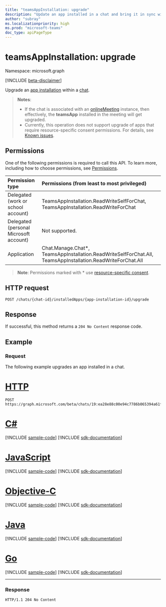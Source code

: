 ```yaml
---
title: "teamsAppInstallation: upgrade"
description: "Update an app installed in a chat and bring it in sync with the current version available in the tenant app catalog."
author: "subray"
ms.localizationpriority: high
ms.prod: "microsoft-teams"
doc_type: apiPageType
---
```


# teamsAppInstallation: upgrade

Namespace: microsoft.graph

[!INCLUDE [beta-disclaimer](../../includes/beta-disclaimer.md)]

Upgrade an [app installation](../resources/teamsappinstallation.md) within a [chat](../resources/chat.md).

> **Notes**:
> - If the chat is associated with an [onlineMeeting](../resources/onlinemeeting.md) instance, then effectively, the **teamsApp** installed in the meeting will get upgraded.
> - Currently, this operation does not support upgrade of apps that require resource-specific consent permissions. For details, see [Known issues](/graph/known-issues#Installation-of-apps-that-require-resource-specific-consent-permissions-is-not-supported).

## Permissions

One of the following permissions is required to call this API. To learn more, including how to choose permissions, see [Permissions](/graph/permissions-reference).

|Permission type      | Permissions (from least to most privileged)              |
|:--------------------|:---------------------------------------------------------|
|Delegated (work or school account) | TeamsAppInstallation.ReadWriteSelfForChat, TeamsAppInstallation.ReadWriteForChat |
|Delegated (personal Microsoft account) | Not supported.   |
|Application | Chat.Manage.Chat*, TeamsAppInstallation.ReadWriteSelfForChat.All, TeamsAppInstallation.ReadWriteForChat.All |

> **Note**: Permissions marked with * use [resource-specific consent](/microsoftteams/platform/graph-api/rsc/resource-specific-consent).

## HTTP request
<!-- { "blockType": "ignored" } -->

```http
POST /chats/{chat-id}/installedApps/{app-installation-id}/upgrade
```

## Response

If successful, this method returns a `204 No Content` response code.

## Example

### Request

The following example upgrades an app installed in a chat.

# [HTTP](#tab/http)
<!-- {
  "blockType": "request",
  "name": "upgrade_installedApps_in_chat"
}-->

```http
POST https://graph.microsoft.com/beta/chats/19:ea28e88c00e94c7786b065394a61f296@thread.v2/installedApps/NjRiOWM3NDYtYjE1NS00MDQyLThkNDctOTQxYmQzODE2ODFiIyMwZDgyMGVjZC1kZWYyLTQyOTctYWRhZC03ODA1NmNkZTdjNzg=/upgrade
```
# [C#](#tab/csharp)
[!INCLUDE [sample-code](../includes/snippets/csharp/upgrade-installedapps-in-chat-csharp-snippets.md)]
[!INCLUDE [sdk-documentation](../includes/snippets/snippets-sdk-documentation-link.md)]

# [JavaScript](#tab/javascript)
[!INCLUDE [sample-code](../includes/snippets/javascript/upgrade-installedapps-in-chat-javascript-snippets.md)]
[!INCLUDE [sdk-documentation](../includes/snippets/snippets-sdk-documentation-link.md)]

# [Objective-C](#tab/objc)
[!INCLUDE [sample-code](../includes/snippets/objc/upgrade-installedapps-in-chat-objc-snippets.md)]
[!INCLUDE [sdk-documentation](../includes/snippets/snippets-sdk-documentation-link.md)]

# [Java](#tab/java)
[!INCLUDE [sample-code](../includes/snippets/java/upgrade-installedapps-in-chat-java-snippets.md)]
[!INCLUDE [sdk-documentation](../includes/snippets/snippets-sdk-documentation-link.md)]

# [Go](#tab/go)
[!INCLUDE [sample-code](../includes/snippets/go/upgrade-installedapps-in-chat-go-snippets.md)]
[!INCLUDE [sdk-documentation](../includes/snippets/snippets-sdk-documentation-link.md)]

---


### Response

<!-- {
  "blockType": "response",
  "truncated": true
}
-->

```http
HTTP/1.1 204 No Content
```

<!-- uuid: 8fcb5dbc-d5aa-4681-8e31-b001d5168d79
2015-10-25 14:57:30 UTC -->
<!-- {
  "type": "#page.annotation",
  "description": "Chat update installedapps",
  "keywords": "",
  "section": "documentation",
  "tocPath": ""
}-->
